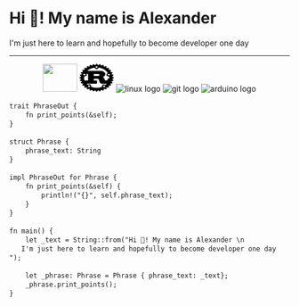 # Hi 👋! My name is Alexander

I'm just here to learn and hopefully to become developer one day




---

<div align="center">
 <img src="https://cdn.jsdelivr.net/gh/devicons/devicon/icons/csharp/csharp-original.svg" height=50   width=62/>
  <img src="https://raw.githubusercontent.com/devicons/devicon/master/icons/rust/rust-plain.svg" height=50   width=62   alt="rust logo"     />
  <img src="https://cdn.jsdelivr.net/gh/devicons/devicon/icons/linux/linux-original.svg"         height="50" width="62" alt="linux logo"    />
  <img src="https://cdn.jsdelivr.net/gh/devicons/devicon/icons/git/git-original.svg"             height="50" width="62" alt="git logo"      />
  <img src="https://cdn.jsdelivr.net/gh/devicons/devicon/icons/arduino/arduino-original.svg"     height="50" width="62" alt="arduino logo"  />
</div>

```
trait PhraseOut {
    fn print_points(&self);
}

struct Phrase {
    phrase_text: String
}

impl PhraseOut for Phrase {
    fn print_points(&self) {
        println!("{}", self.phrase_text);
    }
}

fn main() {
    let _text = String::from("Hi 👋! My name is Alexander \n
   I'm just here to learn and hopefully to become developer one day ");

    let _phrase: Phrase = Phrase { phrase_text: _text};
    _phrase.print_points();
}

